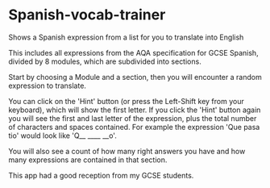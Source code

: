 # Spanish-vocab-trainer

Shows a Spanish expression from a list for you to translate into English

This includes all expressions from the AQA specification for GCSE Spanish, divided by 8 modules, which are subdivided into sections.

Start by choosing a Module and a section, then you will encounter a random expression to translate.

You can click on the 'Hint' button (or press the Left-Shift key from your keyboard), which will show the first letter. If you click the 'Hint' button again you will see the first and last letter of the expression, plus the total number of characters and spaces contained. For example the expression 'Que pasa tio' would look like 'Q__ ____ __o'.

You will also see a count of how many right answers you have and how many expressions are contained in that section.

This app had a good reception from my GCSE students.
